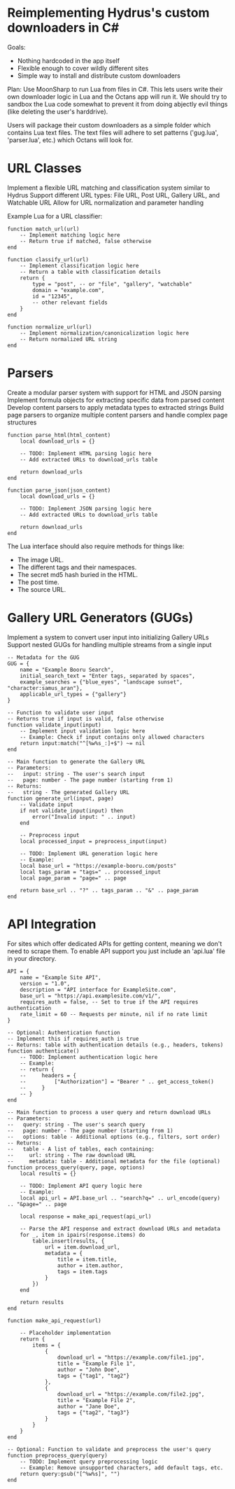 # Reimplementing Hydrus's custom downloaders in C#

Goals:
- Nothing hardcoded in the app itself
- Flexible enough to cover wildly different sites
- Simple way to install and distribute custom downloaders

Plan:
Use MoonSharp to run Lua from files in C#.
This lets users write their own downloader logic in Lua and the Octans app will run it.
We should try to sandbox the Lua code somewhat to prevent it from doing abjectly evil things (like deleting the user's harddrive).

Users will package their custom downloaders as a simple folder which contains Lua text files.
The text files will adhere to set patterns ('gug.lua', 'parser.lua', etc.) which Octans will look for.

# URL Classes

Implement a flexible URL matching and classification system similar to Hydrus
Support different URL types: File URL, Post URL, Gallery URL, and Watchable URL
Allow for URL normalization and parameter handling

Example Lua for a URL classifier:

```
function match_url(url)
    -- Implement matching logic here
    -- Return true if matched, false otherwise
end

function classify_url(url)
    -- Implement classification logic here
    -- Return a table with classification details
    return {
        type = "post", -- or "file", "gallery", "watchable"
        domain = "example.com",
        id = "12345",
        -- other relevant fields
    }
end

function normalize_url(url)
    -- Implement normalization/canonicalization logic here
    -- Return normalized URL string
end
```

# Parsers

Create a modular parser system with support for HTML and JSON parsing
Implement formula objects for extracting specific data from parsed content
Develop content parsers to apply metadata types to extracted strings
Build page parsers to organize multiple content parsers and handle complex page structures

```
function parse_html(html_content)
    local download_urls = {}

    -- TODO: Implement HTML parsing logic here
    -- Add extracted URLs to download_urls table

    return download_urls
end

function parse_json(json_content)
    local download_urls = {}

    -- TODO: Implement JSON parsing logic here
    -- Add extracted URLs to download_urls table

    return download_urls
end

```

The Lua interface should also require methods for things like:

*   The image URL.
*   The different tags and their namespaces.
*   The secret md5 hash buried in the HTML.
*   The post time.
*   The source URL.

# Gallery URL Generators (GUGs)

Implement a system to convert user input into initializing Gallery URLs
Support nested GUGs for handling multiple streams from a single input

```
-- Metadata for the GUG
GUG = {
    name = "Example Booru Search",
    initial_search_text = "Enter tags, separated by spaces",
    example_searches = {"blue_eyes", "landscape sunset", "character:samus_aran"},
    applicable_url_types = {"gallery"}
}

-- Function to validate user input
-- Returns true if input is valid, false otherwise
function validate_input(input)
    -- Implement input validation logic here
    -- Example: Check if input contains only allowed characters
    return input:match("^[%w%s_:]+$") ~= nil
end

-- Main function to generate the Gallery URL
-- Parameters:
--   input: string - The user's search input
--   page: number - The page number (starting from 1)
-- Returns:
--   string - The generated Gallery URL
function generate_url(input, page)
    -- Validate input
    if not validate_input(input) then
        error("Invalid input: " .. input)
    end

    -- Preprocess input
    local processed_input = preprocess_input(input)

    -- TODO: Implement URL generation logic here
    -- Example:
    local base_url = "https://example-booru.com/posts"
    local tags_param = "tags=" .. processed_input
    local page_param = "page=" .. page

    return base_url .. "?" .. tags_param .. "&" .. page_param
end
```

# API Integration

For sites which offer dedicated APIs for getting content, meaning we don't need to scrape them.
To enable API support you just include an 'api.lua' file in your directory.

```
API = {
    name = "Example Site API",
    version = "1.0",
    description = "API interface for ExampleSite.com",
    base_url = "https://api.examplesite.com/v1/",
    requires_auth = false, -- Set to true if the API requires authentication
    rate_limit = 60 -- Requests per minute, nil if no rate limit
}

-- Optional: Authentication function
-- Implement this if requires_auth is true
-- Returns: table with authentication details (e.g., headers, tokens)
function authenticate()
    -- TODO: Implement authentication logic here
    -- Example:
    -- return {
    --     headers = {
    --         ["Authorization"] = "Bearer " .. get_access_token()
    --     }
    -- }
end

-- Main function to process a user query and return download URLs
-- Parameters:
--   query: string - The user's search query
--   page: number - The page number (starting from 1)
--   options: table - Additional options (e.g., filters, sort order)
-- Returns:
--   table - A list of tables, each containing:
--     url: string - The raw download URL
--     metadata: table - Additional metadata for the file (optional)
function process_query(query, page, options)
    local results = {}

    -- TODO: Implement API query logic here
    -- Example:
    local api_url = API.base_url .. "search?q=" .. url_encode(query) .. "&page=" .. page

    local response = make_api_request(api_url)

    -- Parse the API response and extract download URLs and metadata
    for _, item in ipairs(response.items) do
        table.insert(results, {
            url = item.download_url,
            metadata = {
                title = item.title,
                author = item.author,
                tags = item.tags
            }
        })
    end

    return results
end

function make_api_request(url)

    -- Placeholder implementation
    return {
        items = {
            {
                download_url = "https://example.com/file1.jpg",
                title = "Example File 1",
                author = "John Doe",
                tags = {"tag1", "tag2"}
            },
            {
                download_url = "https://example.com/file2.jpg",
                title = "Example File 2",
                author = "Jane Doe",
                tags = {"tag2", "tag3"}
            }
        }
    }
end

-- Optional: Function to validate and preprocess the user's query
function preprocess_query(query)
    -- TODO: Implement query preprocessing logic
    -- Example: Remove unsupported characters, add default tags, etc.
    return query:gsub("[^%w%s]", "")
end
```